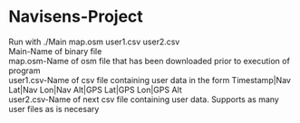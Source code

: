 # Navisens-Project
Run with ./Main map.osm user1.csv user2.csv<br/>
Main-Name of binary file<br/>
map.osm-Name of osm file that has been downloaded prior to execution of program<br/>
user1.csv-Name of csv file containing user data in the form Timestamp|Nav Lat|Nav Lon|Nav Alt|GPS Lat|GPS Lon|GPS Alt<br/>
user2.csv-Name of next csv file containing user data. Supports as many user files as is necesary<br/>
